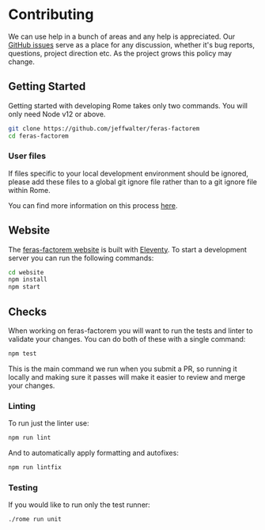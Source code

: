 # Contributing

We can use help in a bunch of areas and any help is appreciated. Our [GitHub issues](https://github.com/jeffwalter/feras-factorem/issues) serve as a place for any discussion, whether it's bug reports, questions, project direction etc. As the project grows this policy may change.

## Getting Started

Getting started with developing Rome takes only two commands. You will only need Node v12 or above.

```bash
git clone https://github.com/jeffwalter/feras-factorem
cd feras-factorem
```

### User files

If files specific to your local development environment should be ignored, please add these files to a global git ignore file rather than to a git ignore file within Rome.

You can find more information on this process [here](https://help.github.com/en/github/using-git/ignoring-files#configuring-ignored-files-for-all-repositories-on-your-computer).

## Website

The [feras-factorem website](https://ferasfactorem.dev/) is built with [Eleventy](https://www.11ty.dev/). To start a development server you can run the following commands:

```bash
cd website
npm install
npm start
```

## Checks

When working on feras-factorem you will want to run the tests and linter to validate your changes. You can do both of these with a single command:

```bash
npm test
```

This is the main command we run when you submit a PR, so running it locally and making sure it passes will make it easier to review and merge your changes.

### Linting

To run just the linter use:

```bash
npm run lint
```

And to automatically apply formatting and autofixes:

```bash
npm run lintfix
```

### Testing

If you would like to run only the test runner:

```bash
./rome run unit
```
